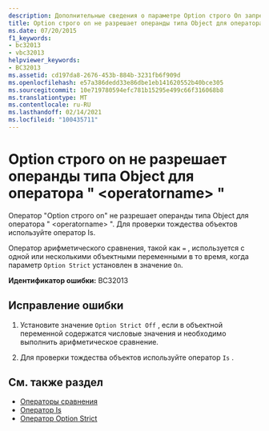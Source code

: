 ```yaml
---
description: Дополнительные сведения о параметре Option строго On запрещает использование операндов типа Object для оператора ' <operatorname> '.
title: Option строго on не разрешает операнды типа Object для оператора " <operatorname> "
ms.date: 07/20/2015
f1_keywords:
- bc32013
- vbc32013
helpviewer_keywords:
- BC32013
ms.assetid: cd197da8-2676-453b-884b-3231fb6f909d
ms.openlocfilehash: e57a386dedd33e86dbe1eb141620552b40bce305
ms.sourcegitcommit: 10e719780594efc781b15295e499c66f316068b8
ms.translationtype: MT
ms.contentlocale: ru-RU
ms.lasthandoff: 02/14/2021
ms.locfileid: "100435711"
---
```

# <a name="option-strict-on-disallows-operands-of-type-object-for-operator-operatorname"></a>Option строго on не разрешает операнды типа Object для оператора " \<operatorname> "

Оператор "Option строго on" не разрешает операнды типа Object для оператора " \<operatorname> ". Для проверки тождества объектов используйте оператор Is.  
  
 Оператор арифметического сравнения, такой как `=` , используется с одной или несколькими объектными переменными в то время, когда параметр `Option Strict` установлен в значение `On`.  
  
 **Идентификатор ошибки:** BC32013  
  
## <a name="to-correct-this-error"></a>Исправление ошибки  
  
1. Установите значение `Option Strict Off` , если в объектной переменной содержатся числовые значения и необходимо выполнить арифметическое сравнение.  
  
2. Для проверки тождества объектов используйте оператор `Is` .  
  
## <a name="see-also"></a>См. также раздел

- [Операторы сравнения](../language-reference/operators/comparison-operators.md)
- [Оператор Is](../language-reference/operators/is-operator.md)
- [Оператор Option Strict](../language-reference/statements/option-strict-statement.md)
